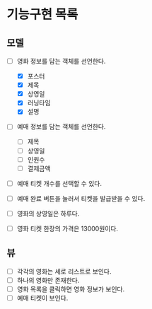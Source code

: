 # 기능구현 목록

## 모델
- [ ] 영화 정보를 담는 객체를 선언한다.
    - [x] 포스터
    - [x] 제목
    - [x] 상영일
    - [x] 러닝타임
    - [x] 설명
- [ ] 예매 정보를 담는 객체를 선언한다.
    - [ ] 제목
    - [ ] 상영일
    - [ ] 인원수
    - [ ] 결제금액

- [ ] 예매 티켓 개수를 선택할 수 있다.
- [ ] 예매 완료 버튼을 눌러서 티켓을 발급받을 수 있다.
- [ ] 영화의 상영일은 하루다.
- [ ] 영화 티켓 한장의 가격은 13000원이다.


## 뷰
- [ ] 각각의 영화는 세로 리스트로 보인다.
- [ ] 하나의 영화만 존재한다.
- [ ] 영화 목록을 클릭하면 영화 정보가 보인다.
- [ ] 예매 티켓이 보인다.
